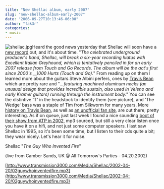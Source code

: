 ```yaml
---
title: "New Shellac album, early 2007"
slug: "new-shellac-album-early-2007"
date: "2006-09-27T10:13:46-06:00"
author: "fak3r"
categories:
- music
---
```


![shellac.jpg](http://fak3r.com/wp-content/uploads/2006/09/shellac.jpg)Heard the good news yesterday that Shellac will soon have a [new record](http://www.aversion.com/news/news_article.cfm?news_id=7316) out, and it's about time.  "_The celebrated underground producer's band, Shellac, will break a six-year recording hiatus with Excellent Italian Greyhound, which is tentatively penciled in for an early 2007 release from Touch and Go Records. The album will be the act's first since 2000's __1000 Hurts (Touch and Go)._"  From reading up on them I learned more about the guitars Steve Albini perfers, ones by [Travis Bean](http://en.wikipedia.org/wiki/Travis_Bean) which are pretty rare and "_...featuring machined aluminum necks (an unusual design that provides incredible sustain, also used in Veleno and early Kramer guitars) running through the instrument body._"  You can see the distintive 'T' in the headstock to identify them (see picture), and 'The Wedge' bass was a staple of Tim from Silkworm for many years.  More [history on Travis Bean](http://www.autohobbydigest.com/aluminum_guitars/travisbean.html), as well as [an unofficial fan site](http://www.travisbeanguitars.com/), are out there; pretty interesting.  As if on queue, just last week I found a nice sounding [boot of their show from ATP in 2002](http://www.transmission3000.com/bands/?r=shellac.html), mp3 sourced, but still a very clear listen once you have it on a hifi, and not just some computer speakers.  I last saw Shellac in 1995, so it's been some time, but I listen to their cds quite a bit; they wear nicely.  Let's hear it for noise.

Shellac "_The Guy Who Invented Fire_"

(live from Camber Sands, UK @ All Tomorrow's Parties - 04.20.2002)

[http://www.transmission3000.com/Media/Shellac/2002-04-20/02guywhoinventedfire.mp3](http://www.transmission3000.com/Media/Shellac/2002-04-20/02guywhoinventedfire.mp3)
